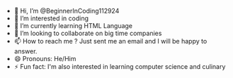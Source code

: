 - 👋 Hi, I’m @BeginnerInCoding112924
- 👀 I’m interested in coding
- 🌱 I’m currently learning HTML Language
- 💞️ I’m looking to collaborate on big time companies
- 📫 How to reach me ? Just sent me an email and I will be happy to answer.
- 😄 Pronouns: He/Him
- ⚡ Fun fact: I'm also interested in learning computer science and culinary

<!---
BeginnerInCoding112924/BeginnerInCoding112924 is a ✨ special ✨ repository because its `README.md` (this file) appears on your GitHub profile.
You can click the Preview link to take a look at your changes.
--->
